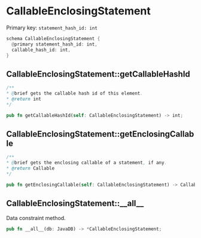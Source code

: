 # CallableEnclosingStatement

Primary key: `statement_hash_id: int`

```rust
schema CallableEnclosingStatement {
  @primary statement_hash_id: int,
  callable_hash_id: int,
}
```
## CallableEnclosingStatement::getCallableHashId

```java
/**
* @brief gets the callable hash id of this element.
* @return int
*/
```
```rust
pub fn getCallableHashId(self: CallableEnclosingStatement) -> int;
```
## CallableEnclosingStatement::getEnclosingCallable

```java
/**
* @brief gets the enclosing callable of a statement, if any.
* @return Callable
*/
```
```rust
pub fn getEnclosingCallable(self: CallableEnclosingStatement) -> Callable;
```
## CallableEnclosingStatement::\_\_all\_\_

Data constraint method.

```rust
pub fn __all__(db: JavaDB) -> *CallableEnclosingStatement;
```
